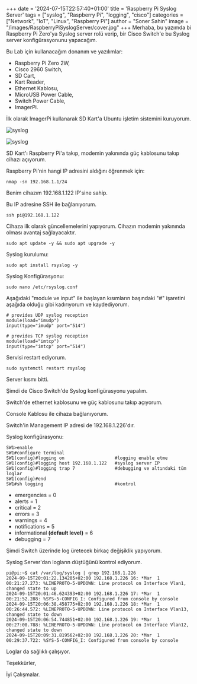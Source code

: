 +++
date = '2024-07-15T22:57:40+01:00'
title = 'Raspberry Pi Syslog Server'
tags = ["syslog", "Raspberry Pi", "logging", "cisco"]
categories = ["Network", "IoT", "Linux", "Raspberry Pi"]
author = "Soner Sahin"
image = "/images/RaspberryPiSyslogServer/cover.jpg"
+++
Merhaba, bu yazımda bi Raspberry Pi Zero'ya Syslog server rolü verip, bir Cisco Switch'e bu Syslog server konfigürasyonunu yapacağım.

Bu Lab için kullanacağım donanım ve yazılımlar:
- Raspberry Pi Zero 2W,
- Cisco 2960 Switch,
- SD Cart,
- Kart Reader,
- Ethernet Kablosu,
- MicroUSB Power Cable,
- Switch Power Cable,
- ImagerPi.

İlk olarak ImagerPi kullanarak SD Kart'a Ubuntu işletim sistemini kuruyorum.

![syslog](/images/RaspberryPiSyslogServer/1.png)

![syslog](/images/RaspberryPiSyslogServer/2.png)

SD Kart'ı Raspberry Pi'a takıp, modemin yakınında güç kablosunu takıp cihazı açıyorum.

Raspberry Pi'nin hangi IP adresini aldığını öğrenmek için:
```
nmap -sn 192.168.1.1/24
```

Benim cihazım 192.168.1.122 IP'sine sahip.

Bu IP adresine SSH ile bağlanıyorum.
```
ssh pi@192.168.1.122
```

Cihaza ilk olarak güncellemelerini yapıyorum. Cihazın modemin yakınında olması avantaj sağlayacaktır.
```
sudo apt update -y && sudo apt upgrade -y
```

Syslog kurulumu:
```
sudo apt install rsyslog -y
```

Syslog Konfigürasyonu:
```
sudo nano /etc/rsyslog.conf
```

Aşağıdaki "module ve input" ile başlayan kısımların başındaki "#" işaretini aşağıda olduğu gibi kadırıyorum ve kaydediyorum.

```
# provides UDP syslog reception
module(load="imudp")
input(type="imudp" port="514")

# provides TCP syslog reception
module(load="imtcp")
input(type="imtcp" port="514")
```

Servisi restart ediyorum.
```
sudo systemctl restart rsyslog
```

Server kısmı bitti. 

Şimdi de Cisco Switch'de Syslog konfigürasyonu yapalım.

Switch'de ethernet kablosunu ve güç kablosunu takıp açıyorum.

Console Kablosu ile cihaza bağlanıyorum.

Switch'in Management IP adresi de 192.168.1.226'dır.

Syslog konfigürasyonu:
```
SW1>enable
SW1#configure terminal
SW1(config)#logging on                   #logging enable etme
SW1(config)#logging host 192.168.1.122   #syslog server IP
SW1(config)#logging trap 7               #debugging ve altındaki tüm loglar
SW1(config)#end
SW1#sh logging                           #kontrol
```

- emergencies = 0
- alerts = 1
- critical = 2
- errors = 3
- warnings = 4
- notifications = 5
- informational **(default level)** = 6
- debugging = 7

Şimdi Switch üzerinde log üretecek birkaç değişiklik yapıyorum.

Syslog Server'dan logların düştüğünü kontrol ediyorum.

```
pi@pi:~$ cat /var/log/syslog | grep 192.168.1.226
2024-09-15T20:01:22.134205+02:00 192.168.1.226 16: *Mar  1 00:21:27.273: %LINEPROTO-5-UPDOWN: Line protocol on Interface Vlan1, changed state to up
2024-09-15T20:01:46.624393+02:00 192.168.1.226 17: *Mar  1 00:21:52.288: %SYS-5-CONFIG_I: Configured from console by console
2024-09-15T20:06:38.458775+02:00 192.168.1.226 18: *Mar  1 00:26:44.572: %LINEPROTO-5-UPDOWN: Line protocol on Interface Vlan13, changed state to down
2024-09-15T20:06:54.744851+02:00 192.168.1.226 19: *Mar  1 00:27:00.788: %LINEPROTO-5-UPDOWN: Line protocol on Interface Vlan12, changed state to down
2024-09-15T20:09:31.819562+02:00 192.168.1.226 20: *Mar  1 00:29:37.722: %SYS-5-CONFIG_I: Configured from console by console
```

Loglar da sağlıklı çalışıyor.

Teşekkürler,

İyi Çalışmalar.
